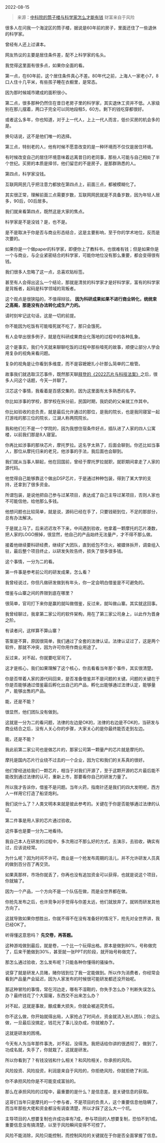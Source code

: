 2022-08-15

> 来源：[中科院的筒子楼与科学家怎么才能有钱](http://mp.weixin.qq.com/s?__biz=MzU3NDc5Nzc0NQ==&mid=2247519710&idx=1&sn=61a2e328f2bb0f487c3cf6da9b8f48e4&chksm=fd2e2f00ca59a61664c4daf9bf62cc23d7aa223af27a4b2e337a76e7318712bc757673be819f&scene=27#wechat_redirect)
> 财富来自于风险

很多人在问我一个海淀区的筒子楼，据说是60年前的房子，里面还住了一些退休的科学家。  

  

曾经有人还上过课本。

  

网友热议的主要是居住条件差，配不上科学家的名头。  

  

我觉得这里面有很多点，如果你全面的看。  

  

第一点，在60年前，这个居住条件真心不差。80年代之前，上海人一家老小7，8口人住十几平米，有些孩子睡在衣橱里，是常态。

  

因为那时候城市建成的面积很小。  

  

第二点，很多那种仍然住在昔日老房子里的科学家，其实退休工资并不低。人家级别在那儿摆着，两口子完全可以同地段租5，60方。剩下的钱吃穿都很好。  

  

或者这么多年，你也知道，对于上一代人，上上一代人而言，低价买房的机会多的是。

  

换句话说，这不是他们唯一的选择。  

  

第三点，特别老的人，他有时候不愿意改变的是一种环境而不仅仅是居住环境。  

  

有时候改变自己的居住环境意味着远离昔日的老同事，那些人可能与自己相处了半个世纪。买房的本质是择邻，他们留恋的不是房子，是那群熟悉的人。  

  

第四点，科学家没钱。  

  

互联网网民几乎把注意力都放在第四点上，前面三点，都被模糊化了。  

  

其实很正常，理解前面三点需要岁数，互联网网民就是不具备岁数，因为年轻人居多，90后，00后居多。

  

我们就来看第四点，既然这是大家的焦点。  

  

科学家是不是没钱？是，也不是。  

  

是不是取决于你是否与商业形态结合，这是主要影响，至于你的学术地位，反而是次要的。

  

如果你是一个做paper的科学家，即便你上了教科书，也很难有钱；但是如果你是一个与商业，与企业紧密结合的科学家，可能你地位没有那么重要，都会变得很有钱。  

  

我们很多人忽略了这一点，总喜欢贴标签。  

  

甚至有人会得出这么一个结论，那就是清贫的科学家才是好科学家，富有的科学家是背叛者，起码是科学领域的背叛者。

  

这个观点是很狭隘的，不值得辩驳。 **因为科研成果如果不进行商业转化，统统束之高阁，那是没有办法转化成生产力的。**

  

请时刻牢记这句话，这是一切的前提。  

  

你不能因为吃饭有可能噎死就不吃了，那只会饿死。

  

有人会举出很多例子，就是在科研成果商业化落地的过程中的各种乱象。  

  

这个是事实，我们今天就来聊聊吃饭的过程中那些噎死的故事，顺便让部分人学会用复杂的视角来看问题。  

  

复杂的视角是让你看到多维度，而不是容嬷嬷扎小针那么简单的二极管。  

  

故事我们就选取汉芯事件，既然那天聊[拜登的《2022芯片与科技法案》](http://mp.weixin.qq.com/s?__biz=MzU3NDc5Nzc0NQ==&mid=2247519648&idx=2&sn=ab3170f96ecec53e294aa2f9384f237a&chksm=fd2e2f7eca59a66875e7b0811f1915a8b097a8a56e3d421668ae94e45c3ef847df8a4dcf1432&scene=21#wechat_redirect)之后，很多人问这个话题，今天一并聊了。  

  

汉芯这个事情，我看着是百感交集的，因为这里面有太多熟悉的名字。  

  

你比如涉事的学校，那学校在拆分前，民国时期，我奶奶的父亲就工作其中。

  

你比如验收的总负责，就是最后允许通过的那位，是我的院长，也是我同寝室一起打游戏的那三位的院长，江湖人称两院院长。  

  

我和他们仨不是一个学院的，因为我想住宿条件好点，插队进了人家的四人公寓楼，以前我们那是8人寝室。  

  

你再比如涉事的那块芯片，摩托罗拉。这名字太熟了，后面会聊到。你还比如当事人，那位从摩托归来的老兄，他涉事的手法，我后面也会聊到。

  

我们就从当事人聊起，他在回国前，曾经于摩托罗拉就职，就职期间拿走了人家的源代码。

  

他觉得自己能够靠这个做出DSP芯片，于是通过种种包装，得到了某大学的支持，还拿到了很多资金。  

  

所谓包装，是说他把自己参与过某项目，表达成了自己主导过某项目，否则人家也不可能信他，给他那么多钱。  

  

他想问题也比较简单，就是说，源码已经在手了，只要钱砸到位，不足的那部分，总有办法解决。  

  

于是就上马了。后来迟迟攻不下来，中间遇到验收，他拿着一颗摩托的芯片凑数，把人家的LOGO擦掉，很显然，他自己的产品始终无法量产，才不得不那么做。  

  

接着他继续要科研经费，继续扩大团队，直到纸包不住火，被媒体拆开，调查组入驻，最后整个项目终止，以研发失败告终，损失了很多很多钱。

  

这个事情，一分为二的看。  

  

第一件事是参考前公司的研发成果，怎么看？

  

我曾经说过，你但凡做研发做到有年头，你一定会明白借鉴是不可避免的。  

  

借鉴与山寨之间的界限到底在哪里？

  

很简单，官司打下来你是赢的就叫做借鉴，反过来，就叫做山寨。其实就这回事。  

  

我曾经聊过，我拿第二家公司的软件架构，用在了第三家公司身上，以此作为晋身之阶。

  

有读者问，这样算不算山寨？

  

答案是不算，原因很简单，我们通过了全套的法律认证。法律认证过了，这是两个软件，那就不冲突，因为许可你用作商业用途了。

  

反过来，对不起，你就要吃官司了。  

  

这才是核心，我们如果理解了这个核心，你去看看当年那个事件，其实很清楚。  

  

你是否带着人家的源代码回来，是否准备借鉴并不是问题的关键。问题的关键在于你是否能够通过借鉴最后孵化出自己的产品，孵化出能够通过法律认定，能够量产，能够出售的产品。

  

能，还是不能？  

  

很显然，他们团队没有做到。

  

这就是一分为二的看问题，法律的左边是OK的，法律的右边是不OK的，当研发与商业结合之后，没有人关心你的步骤，大家关心的是你最终能否走到左边。  

  

能，还是不能？

  

我此前第二家公司也是做芯片的，那家公司第一颗量产的芯片就是摩托的。

  

摩托是国内芯片行业绕不过去的一个企业，因为它和我们的关系真的很好。

  

他们曾经送给我们一颗芯片，相当于对我们开源了，至于这颗开源的芯片最后能不能改到通过法律的认可，重新上市，那要看你自己的研发力量了。  

  

所以我才告诉你，借鉴不是问题。当年火药，指南针还是我们的四大发明呢，西方人一样用它打造了船坚炮利。

  

我们说什么了？人类文明本来就是彼此参考的。关键在于你是否能够通过法律的认证。  

  

第二件事是用人家的芯片通过验收。

  

这件事也是要一分为二地看待。  

  

我自己本人在研发的过程中，多次用过不那么好的方式，去演示，去验收，确实有过，应该说经常。

  

为什么呢？因为时间不许可。商业是一个抢发布周期的活儿，并不允许研发人员真的做到百分百了再交货。  

  

如果真那样，市场你就丢了，你再也没有追加资金可以获得，也就是说这个项目，你就输了。  

  

因为一个产品，一个方向不是一个队伍在做，而是全世界都在做。  

  

你抢先发布之后，也许竞争对手觉得与你差太远，他们就放弃了。就转而研发其他方向了。  

  

这就导致如果你想胜出，你就不得不在没有准备好的情况下，抢先对全世界讲，我已经OK了。  

  

听得懂这意思吗？ **先交卷，再答题。**  

  

这种游戏做到最后，就是卷，一个比一个玩得出格。原本是做到80%，号称做完了，后来干脆做到30%，甚至就一张PPT的阶段，就开始号称做完了。  

  

那怎么通过验收，怎么发布呢？只能各种你懂得的骚操作。

  

说穿了就是研发人员赌，赌你钱到位了我一定能做到。所以作为消费者，你经常会看到产品量产会延迟，因为人家发布的时候很可能研发都还没开始呢。  

  

那这种冒险的事情，常在河边走，哪有不湿鞋的，你失手怎么办？判断失误怎么办？最终钱花了个大窟窿，东西交不出来怎么办？  

  

对不起，这就是事故，酿成重大损失，你就会被追究责任。

  

你不这么做，你开始就得出局，人家抢占了时间点，资金就流入别人团队；你这么做，一旦最后没搞定，钱花光了事儿没办成，你就被办了。  

  

这就是研发的困境。

  

今天有人为当年那件事洗，对不起，没得洗。我把话给你讲的很透彻了，做到了，功成名就，失手了，你就栽了。这就是研发。

  

所以你看到了？有钱没钱和什么相关？和风险相关，你承担的风险。  

  

风险投资、风险投资，利润是来自于风险的，你拒绝风险，你就拒绝了利润。  

  

你不承担风险你是不可能变成富翁的。  

  

那么在承担风险的过程中，最重要的是什么？是信息差。是关键信息的获取。

  

这哥们当年只是摩托的一个参与者，不是项目的负责人，这个重要信息他隐瞒了，而当年那些大佬和资金都没有调查清楚，所以才踩了这么大一个坑。

  

主导项目的人想要复制也许成功率有7成，参与项目的人想要复制，恐怕不到1成。重要信息没有搞清楚，以至于风险瞬间变得不可控了。  

  

风险不能消除，风险只能控制，而控制风险的关键就在于你是否全面掌握了信息。

